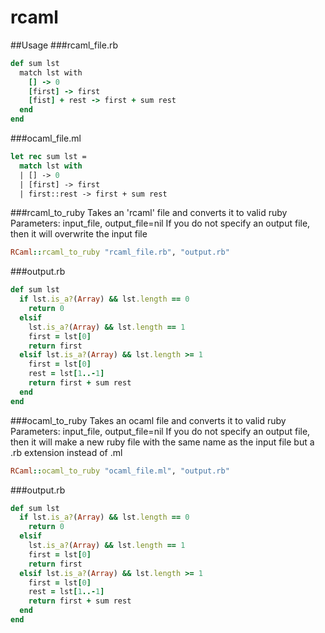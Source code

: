 # rcaml
##Usage
###rcaml_file.rb
```ruby
def sum lst
  match lst with
    [] -> 0
    [first] -> first
    [fist] + rest -> first + sum rest
  end
end
```

###ocaml_file.ml
```ocaml
let rec sum lst =
  match lst with
  | [] -> 0
  | [first] -> first
  | first::rest -> first + sum rest
```

###rcaml_to_ruby
Takes an 'rcaml' file and converts it to valid ruby
Parameters: input_file, output_file=nil
If you do not specify an output file, then it will overwrite the input file
```ruby
RCaml::rcaml_to_ruby "rcaml_file.rb", "output.rb"
```
###output.rb
```ruby
def sum lst
  if lst.is_a?(Array) && lst.length == 0
    return 0
  elsif
    lst.is_a?(Array) && lst.length == 1
    first = lst[0]
    return first
  elsif lst.is_a?(Array) && lst.length >= 1
    first = lst[0]
    rest = lst[1..-1]
    return first + sum rest
  end
end
```

###ocaml_to_ruby
Takes an ocaml file and converts it to valid ruby
Parameters: input_file, output_file=nil
If you do not specify an output file, then it will make a new ruby file with the same name as the input file but a .rb extension instead of .ml
```ruby
RCaml::ocaml_to_ruby "ocaml_file.ml", "output.rb"
```
###output.rb
```ruby
def sum lst
  if lst.is_a?(Array) && lst.length == 0
    return 0
  elsif
    lst.is_a?(Array) && lst.length == 1
    first = lst[0]
    return first
  elsif lst.is_a?(Array) && lst.length >= 1
    first = lst[0]
    rest = lst[1..-1]
    return first + sum rest
  end
end
```
